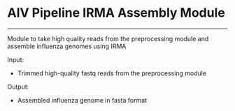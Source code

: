 # AIV Pipeline IRMA Assembly Module
---

Module to take high quality reads from the preprocessing module and assemble influenza genomes using IRMA

Input:
* Trimmed high-quality fastq reads from the preprocessing module

Output:
* Assembled influenza genome in fasta format
